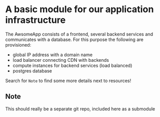 # A basic module for our application infrastructure
The AwsomeApp consists of a frontend, several backend services and communicates with a database.
For this purpose the following are provisioned:
- global IP address with a domain name
- load balancer connecting CDN with backends
- compute instances for backend services (load balanced)
- postgres database

Search for `Note` to find some more details next to resources!

## Note
This should really be a separate git repo, included here as a submodule

